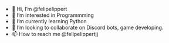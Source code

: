- 👋 Hi, I’m @felipelippert
- 👀 I’m interested in Programmming
- 🌱 I’m currently learning Python
- 💞️ I’m looking to collaborate on Discord bots, game developing.
- 📫 How to reach me @felipelippertjj

<!---
felipelippert/felipelippert is a ✨ special ✨ repository because its `README.md` (this file) appears on your GitHub profile.
You can click the Preview link to take a look at your changes.
--->

